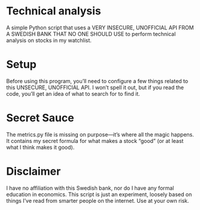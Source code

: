 # Technical analysis

A simple Python script that uses a VERY INSECURE, UNOFFICIAL API FROM A SWEDISH BANK THAT NO ONE SHOULD USE to perform technical analysis on stocks in my watchlist.

# Setup

Before using this program, you’ll need to configure a few things related to this UNSECURE, UNOFFICIAL API. I won’t spell it out, but if you read the code, you’ll get an idea of what to search for to find it.

# Secret Sauce

The metrics.py file is missing on purpose—it’s where all the magic happens. It contains my secret formula for what makes a stock “good” (or at least what I think makes it good).

# Disclaimer

I have no affiliation with this Swedish bank, nor do I have any formal education in economics. This script is just an experiment, loosely based on things I’ve read from smarter people on the internet. Use at your own risk.